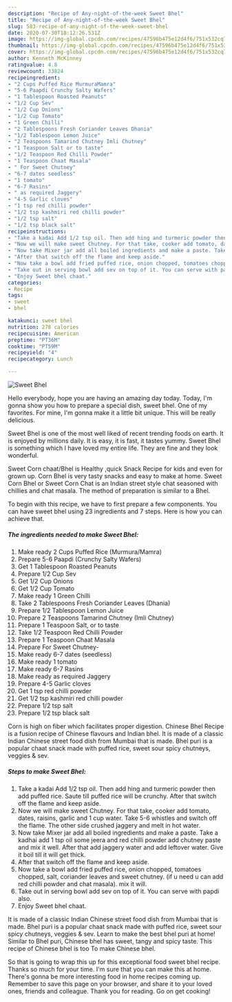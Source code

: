 ```yaml
---
description: "Recipe of Any-night-of-the-week Sweet Bhel"
title: "Recipe of Any-night-of-the-week Sweet Bhel"
slug: 583-recipe-of-any-night-of-the-week-sweet-bhel
date: 2020-07-30T18:12:26.531Z
image: https://img-global.cpcdn.com/recipes/47596b475e12d4f6/751x532cq70/sweet-bhel-recipe-main-photo.jpg
thumbnail: https://img-global.cpcdn.com/recipes/47596b475e12d4f6/751x532cq70/sweet-bhel-recipe-main-photo.jpg
cover: https://img-global.cpcdn.com/recipes/47596b475e12d4f6/751x532cq70/sweet-bhel-recipe-main-photo.jpg
author: Kenneth McKinney
ratingvalue: 4.8
reviewcount: 33824
recipeingredient:
- "2 Cups Puffed Rice MurmuraMamra"
- "5-6 Paapdi Crunchy Salty Wafers"
- "1 Tablespoon Roasted Peanuts"
- "1/2 Cup Sev"
- "1/2 Cup Onions"
- "1/2 Cup Tomato"
- "1 Green Chilli"
- "2 Tablespoons Fresh Coriander Leaves Dhania"
- "1/2 Tablespoon Lemon Juice"
- "2 Teaspoons Tamarind Chutney Imli Chutney"
- "1 Teaspoon Salt or to taste"
- "1/2 Teaspoon Red Chilli Powder"
- "1 Teaspoon Chaat Masala"
- " For Sweet Chutney"
- "6-7 dates seedless"
- "1 tomato"
- "6-7 Rasins"
- " as required Jaggery"
- "4-5 Garlic cloves"
- "1 tsp red chilli powder"
- "1/2 tsp kashmiri red chilli powder"
- "1/2 tsp salt"
- "1/2 tsp black salt"
recipeinstructions:
- "Take a kadai Add 1/2 tsp oil. Then add hing and turmeric powder then add puffed rice. Saute till puffed rice will be crunchy. After that switch off the flame and keep aside."
- "Now we will make sweet Chutney. For that take, cooker add tomato, dates, raisins, garlic and 1 cup water. Take 5-6 whistles and switch off the flame. The other side crushed jaggery and melt in hot water."
- "Now take Mixer jar add all boiled ingredients and make a paste. Take a kadhai add 1 tsp oil some jeera and red chilli powder add chutney paste and mix it well. After that add jaggery water and add leftover water. Give it boil till it will get thick."
- "After that switch off the flame and keep aside."
- "Now take a bowl add fried puffed rice, onion chopped, tomatoes chopped, salt, coriander leaves and sweet chutney. (if u need u can add red chilli powder and chat masala). mix it will."
- "Take out in serving bowl add sev on top of it. You can serve with papdi also."
- "Enjoy Sweet bhel chaat."
categories:
- Recipe
tags:
- sweet
- bhel

katakunci: sweet bhel 
nutrition: 278 calories
recipecuisine: American
preptime: "PT36M"
cooktime: "PT59M"
recipeyield: "4"
recipecategory: Lunch

---
```



![Sweet Bhel](https://img-global.cpcdn.com/recipes/47596b475e12d4f6/751x532cq70/sweet-bhel-recipe-main-photo.jpg)

Hello everybody, hope you are having an amazing day today. Today, I'm gonna show you how to prepare a special dish, sweet bhel. One of my favorites. For mine, I'm gonna make it a little bit unique. This will be really delicious.

Sweet Bhel is one of the most well liked of recent trending foods on earth. It is enjoyed by millions daily. It is easy, it is fast, it tastes yummy. Sweet Bhel is something which I have loved my entire life. They are fine and they look wonderful.

Sweet Corn chaat/Bhel is Healthy ,quick Snack Recipe for kids and even for grown up. Corn Bhel is very tasty snacks and easy to make at home. Sweet Corn Bhel or Sweet Corn Chat is an Indian street style chat seasoned with chillies and chat masala. The method of preparation is similar to a Bhel.


To begin with this recipe, we have to first prepare a few components. You can have sweet bhel using 23 ingredients and 7 steps. Here is how you can achieve that.

<!--inarticleads1-->

##### The ingredients needed to make Sweet Bhel:

1. Make ready 2 Cups Puffed Rice (Murmura/Mamra)
1. Prepare 5-6 Paapdi (Crunchy Salty Wafers)
1. Get 1 Tablespoon Roasted Peanuts
1. Prepare 1/2 Cup Sev
1. Get 1/2 Cup Onions
1. Get 1/2 Cup Tomato
1. Make ready 1 Green Chilli
1. Take 2 Tablespoons Fresh Coriander Leaves (Dhania)
1. Prepare 1/2 Tablespoon Lemon Juice
1. Prepare 2 Teaspoons Tamarind Chutney (Imli Chutney)
1. Prepare 1 Teaspoon Salt, or to taste
1. Take 1/2 Teaspoon Red Chilli Powder
1. Prepare 1 Teaspoon Chaat Masala
1. Prepare  For Sweet Chutney-
1. Make ready 6-7 dates (seedless)
1. Make ready 1 tomato
1. Make ready 6-7 Rasins
1. Make ready  as required Jaggery
1. Prepare 4-5 Garlic cloves
1. Get 1 tsp red chilli powder
1. Get 1/2 tsp kashmiri red chilli powder
1. Prepare 1/2 tsp salt
1. Prepare 1/2 tsp black salt


Corn is high on fiber which facilitates proper digestion. Chinese Bhel Recipe is a fusion recipe of Chinese flavours and Indian bhel. It is made of a classic Indian Chinese street food dish from Mumbai that is made. Bhel puri is a popular chaat snack made with puffed rice, sweet sour spicy chutneys, veggies &amp; sev. 

<!--inarticleads2-->

##### Steps to make Sweet Bhel:

1. Take a kadai Add 1/2 tsp oil. Then add hing and turmeric powder then add puffed rice. Saute till puffed rice will be crunchy. After that switch off the flame and keep aside.
1. Now we will make sweet Chutney. For that take, cooker add tomato, dates, raisins, garlic and 1 cup water. Take 5-6 whistles and switch off the flame. The other side crushed jaggery and melt in hot water.
1. Now take Mixer jar add all boiled ingredients and make a paste. Take a kadhai add 1 tsp oil some jeera and red chilli powder add chutney paste and mix it well. After that add jaggery water and add leftover water. Give it boil till it will get thick.
1. After that switch off the flame and keep aside.
1. Now take a bowl add fried puffed rice, onion chopped, tomatoes chopped, salt, coriander leaves and sweet chutney. (if u need u can add red chilli powder and chat masala). mix it will.
1. Take out in serving bowl add sev on top of it. You can serve with papdi also.
1. Enjoy Sweet bhel chaat.


It is made of a classic Indian Chinese street food dish from Mumbai that is made. Bhel puri is a popular chaat snack made with puffed rice, sweet sour spicy chutneys, veggies &amp; sev. Learn to make the best bhel puri at home! Similar to Bhel puri, Chinese bhel has sweet, tangy and spicy taste. This recipe of Chinese bhel is too To make Chinese bhel. 

So that is going to wrap this up for this exceptional food sweet bhel recipe. Thanks so much for your time. I'm sure that you can make this at home. There's gonna be more interesting food in home recipes coming up. Remember to save this page on your browser, and share it to your loved ones, friends and colleague. Thank you for reading. Go on get cooking!
